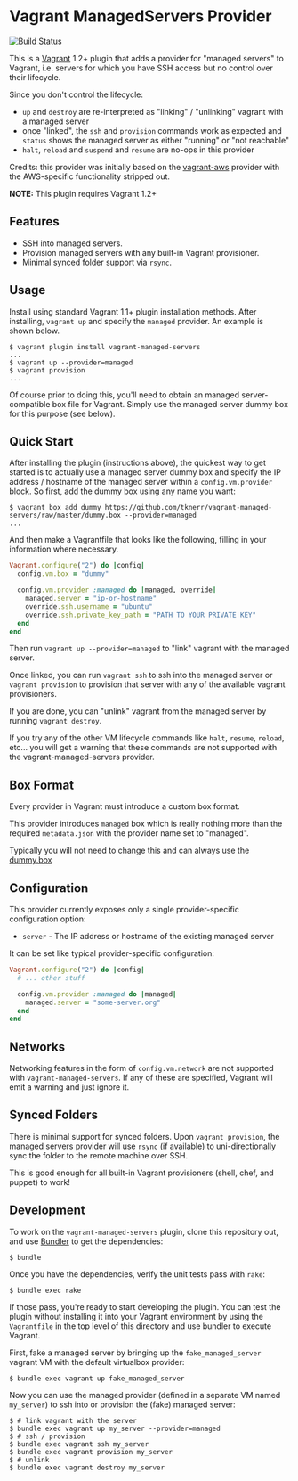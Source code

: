 # Vagrant ManagedServers Provider

[![Build Status](https://travis-ci.org/tknerr/vagrant-managed-servers.png?branch=master)](https://travis-ci.org/tknerr/vagrant-managed-servers)

This is a [Vagrant](http://www.vagrantup.com) 1.2+ plugin that adds a provider for "managed servers" to Vagrant, i.e. servers for which you have SSH access but no control over their lifecycle.

Since you don't control the lifecycle:
 * `up` and `destroy` are re-interpreted as "linking" / "unlinking" vagrant with a managed server
 * once "linked", the `ssh` and `provision` commands work as expected and `status` shows the managed server as either "running" or "not reachable"
 * `halt`, `reload` and `suspend` and `resume` are no-ops in this provider

Credits: this provider was initially based on the [vagrant-aws](https://github.com/mitchellh/vagrant-aws) provider with the AWS-specific functionality stripped out.

**NOTE:** This plugin requires Vagrant 1.2+

## Features

* SSH into managed servers.
* Provision managed servers with any built-in Vagrant provisioner.
* Minimal synced folder support via `rsync`.

## Usage

Install using standard Vagrant 1.1+ plugin installation methods. After installing, `vagrant up` and specify the `managed` provider. An example is shown below.

```
$ vagrant plugin install vagrant-managed-servers
...
$ vagrant up --provider=managed
$ vagrant provision
...
```

Of course prior to doing this, you'll need to obtain an managed server-compatible box file for Vagrant. Simply use the managed server dummy box for this purpose (see below).

## Quick Start

After installing the plugin (instructions above), the quickest way to get started is to actually use a managed server dummy box and specify the IP address / hostname of the managed server within a `config.vm.provider` block. So first, add the dummy box using any name you want:

```
$ vagrant box add dummy https://github.com/tknerr/vagrant-managed-servers/raw/master/dummy.box --provider=managed
...
```

And then make a Vagrantfile that looks like the following, filling in your information where necessary.

```ruby
Vagrant.configure("2") do |config|
  config.vm.box = "dummy"

  config.vm.provider :managed do |managed, override|
    managed.server = "ip-or-hostname"
    override.ssh.username = "ubuntu"
    override.ssh.private_key_path = "PATH TO YOUR PRIVATE KEY"
  end
end
```

Then run `vagrant up --provider=managed` to "link" vagrant with the managed server. 

Once linked, you can run `vagrant ssh` to ssh into the managed server or `vagrant provision` to provision that server with any of the available vagrant provisioners. 

If you are done, you can "unlink" vagrant from the managed server by running `vagrant destroy`.

If you try any of the other VM lifecycle commands like `halt`, `resume`, `reload`, etc... you will get a warning that these commands are not supported with the vagrant-managed-servers provider. 

## Box Format

Every provider in Vagrant must introduce a custom box format. 

This provider introduces `managed` box which is really nothing more than the required `metadata.json` with the provider name set to "managed".

Typically you will not need to change this and can always use the [dummy.box](https://github.com/tknerr/vagrant-managed-servers/raw/master/dummy.box)

## Configuration

This provider currently exposes only a single provider-specific configuration option:

* `server` - The IP address or hostname of the existing managed server

It can be set like typical provider-specific configuration:

```ruby
Vagrant.configure("2") do |config|
  # ... other stuff

  config.vm.provider :managed do |managed|
    managed.server = "some-server.org"
  end
end
```

## Networks

Networking features in the form of `config.vm.network` are not
supported with `vagrant-managed-servers`. If any of these are
specified, Vagrant will emit a warning and just ignore it.

## Synced Folders

There is minimal support for synced folders. Upon `vagrant provision`, 
the managed servers provider will use
`rsync` (if available) to uni-directionally sync the folder to
the remote machine over SSH.

This is good enough for all built-in Vagrant provisioners (shell,
chef, and puppet) to work!

## Development

To work on the `vagrant-managed-servers` plugin, clone this repository out, and use
[Bundler](http://gembundler.com) to get the dependencies:

```
$ bundle
```

Once you have the dependencies, verify the unit tests pass with `rake`:

```
$ bundle exec rake
```

If those pass, you're ready to start developing the plugin. You can test
the plugin without installing it into your Vagrant environment by using the
`Vagrantfile` in the top level of this directory and use bundler to execute Vagrant.

First, fake a managed server by bringing up the `fake_managed_server` vagrant VM with the default virtualbox provider:

```
$ bundle exec vagrant up fake_managed_server
```

Now you can use the managed provider (defined in a separate VM named `my_server`) to ssh into or provision the (fake) managed server:

```
$ # link vagrant with the server
$ bundle exec vagrant up my_server --provider=managed
$ # ssh / provision
$ bundle exec vagrant ssh my_server
$ bundle exec vagrant provision my_server
$ # unlink
$ bundle exec vagrant destroy my_server
```
